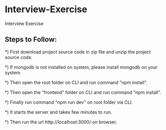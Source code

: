 # Interview-Exercise
Interview Exercise

Steps to Follow:
-----------------
*) First download project source code in zip file and unzip the project source code.

*) If mongodb is not installed on system, please install mongodb on your system.

*) Then open the root folder on CLI and run command "npm install".

*) Then open the "frontend" folder on CLI and run command "npm install".

*) Finally run command "npm run dev" on root folder via CLI.

*) It starts the server and takes few minutes to run.

*) Then run the url http://localhost:3000/ on browser.

